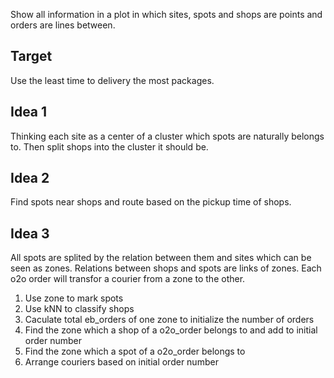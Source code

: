   Show all information in a plot in which sites, spots and shops are points and orders are lines between.

## Target
  Use the least time to delivery the most packages.

## Idea 1
  Thinking each site as a center of a cluster which spots are naturally belongs to. Then split shops into the cluster it should be.

## Idea 2
  Find spots near shops and route based on the pickup time of shops.

## Idea 3
  All spots are splited by the relation between them and sites which can be seen as zones. Relations between shops and spots are links of zones. Each o2o order will transfor a courier from a zone to the other.
  
  1. Use zone to mark spots
  2. Use kNN to classify shops
  3. Caculate total eb_orders of one zone to initialize the number of orders
  4. Find the zone which a shop of a o2o_order belongs to and add to initial order number
  5. Find the zone which a spot of a o2o_order belongs to
  6. Arrange couriers based on initial order number

